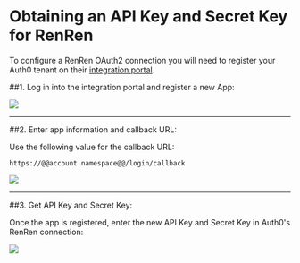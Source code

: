 # Obtaining an API Key and Secret Key for RenRen

To configure a RenRen OAuth2 connection you will need to register your Auth0 tenant on their [integration portal](http://app.renren.com/developers).

##1. Log in into the integration portal and register a new App:

![](@@env.MEDIA_URL@@/articles/connections/renren/renren-register-1.png)

---

##2. Enter app information and callback URL:

Use the following value for the callback URL:

	https://@@account.namespace@@/login/callback

![](@@env.MEDIA_URL@@/articles/connections/renren/renren-register-2.png)

---

##3. Get API Key and Secret Key:

Once the app is registered, enter the new API Key and Secret Key in Auth0's RenRen connection:

![](@@env.MEDIA_URL@@/articles/connections/renren/renren-register-3.png)
